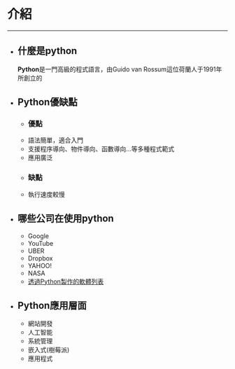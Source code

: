 # 介紹
---

+ ## 什麼是python 
    **Python**是一門高級的程式語言，由Guido van Rossum這位荷蘭人于1991年所創立的

+ ## Python優缺點
    + ### 優點
    + 語法簡單，適合入門
    + 支援程序導向、物件導向、函數導向...等多種程式範式
    + 應用廣泛
    + ### 缺點
    + 執行速度較慢

+ ## 哪些公司在使用python
    + Google
    + YouTube
    + UBER
    + Dropbox
    + YAHOO!
    + NASA
    + [透過Python製作的軟體列表](https://en.wikipedia.org/wiki/List_of_Python_software)

+ ## Python應用層面
    + 網站開發
    + 人工智能
    + 系統管理
    + 嵌入式(樹莓派)
    + 應用程式
